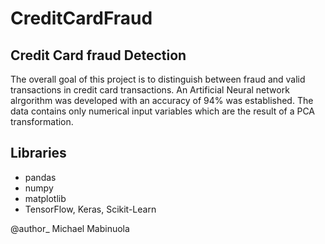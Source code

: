# CreditCardFraud

## Credit Card fraud Detection
<p> The overall goal of this project is to distinguish between fraud and valid transactions in credit card transactions. An Artificial Neural network alrgorithm was developed with an accuracy of 94% was established. The data contains only numerical input variables which are the result of a PCA transformation.
</p>

## Libraries 
  * pandas
  * numpy
  * matplotlib
  * TensorFlow, Keras, Scikit-Learn

@author_ Michael Mabinuola

